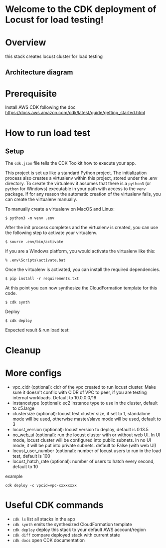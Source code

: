 # Welcome to the CDK deployment of Locust for load testing!

# Overview 
this stack creates locust cluster for load testing
## Architecture diagram

# Prerequisite
Install AWS CDK following the doc
https://docs.aws.amazon.com/cdk/latest/guide/getting_started.html

# How to run load test
## Setup
The `cdk.json` file tells the CDK Toolkit how to execute your app.

This project is set up like a standard Python project.  The initialization
process also creates a virtualenv within this project, stored under the .env
directory.  To create the virtualenv it assumes that there is a `python3`
(or `python` for Windows) executable in your path with access to the `venv`
package. If for any reason the automatic creation of the virtualenv fails,
you can create the virtualenv manually.

To manually create a virtualenv on MacOS and Linux:

```
$ python3 -m venv .env
```

After the init process completes and the virtualenv is created, you can use the following
step to activate your virtualenv.

```
$ source .env/bin/activate
```

If you are a Windows platform, you would activate the virtualenv like this:

```
% .env\Scripts\activate.bat
```

Once the virtualenv is activated, you can install the required dependencies.

```
$ pip install -r requirements.txt
```

At this point you can now synthesize the CloudFormation template for this code.

```
$ cdk synth
```

Deploy
```
$ cdk deploy
```

Expected result & run load test:

# Cleanup


# More configs
- vpc_cidr (optional): cidr of the vpc created to run locust cluster. Make sure it doesn't conflic with CIDR of VPC to peer, if you are testing internal workloads. Default to 10.0.0.0/16
- instancetype (optional): ec2 instance type to use in the cluster, default to c5.large
- clustersize (optional): locust test cluster size, if set to 1, standalone mode will be used, otherwise master/slave mode will be used, default to 3
- locust_version (optional): locust version to deploy, default is 0.13.5
- no_web_ui (optional): run the locust cluster with or without web UI. In UI mode, locust cluster will be configured into public subnets. In no UI mode, it will be put into private subnets. default to False (with web UI)
- locust_user_number (optional): number of locust users to run in the load test, default is 100
- locust_hatch_rate (optional): number of users to hatch every second, default to 10

example
```
cdk deploy -c vpcid=vpc-xxxxxxxx
```

# Useful CDK commands
 * `cdk ls`          list all stacks in the app
 * `cdk synth`       emits the synthesized CloudFormation template
 * `cdk deploy`      deploy this stack to your default AWS account/region
 * `cdk diff`        compare deployed stack with current state
 * `cdk docs`        open CDK documentation